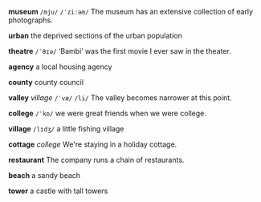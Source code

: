 **museum** 
`/mju/` `/ˈziːəm/`
The museum has an extensive collection of early photographs.

**urban** 
the deprived sections of the urban population

**theatre** 
`/ˈθɪə/`
‘Bambi’ was the first movie I ever saw in the theater.

**agency**
a local housing agency

**county**
county council

**valley** 
*village*
`/ˈvæ/` `/li/`
The valley becomes narrower at this point.

**college**
`/ˈkɒ/`
we were great friends when we were college.

**village** 
`/lɪdʒ/`
a little fishing village

**cottage**
*college*
We're staying in a holiday cottage.

**restaurant** 
The company runs a chain of restaurants.

**beach**
a sandy beach

**tower** 
a castle with tall towers